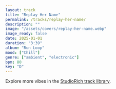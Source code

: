 ```yaml
---
layout: track
title: "Replay Her Name"
permalink: /tracks/replay-her-name/
description: ""
image: "/assets/covers/replay-her-name.webp"
image_ready: false
date: 2025-01-01
duration: "3:39"
album: "Run Loop"
mood: ["Chill"]
genre: ["ambient", "electronic"]
bpm: 80
key: "D"
---
```


Explore more vibes in the [StudioRich track library](/tracks/).
